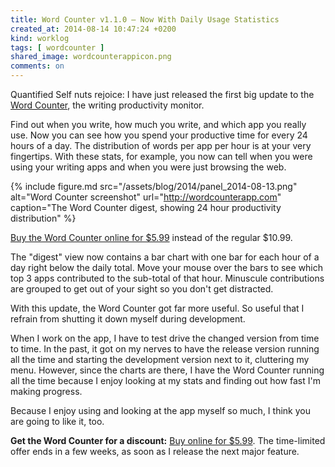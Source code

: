 ```yaml
---
title: Word Counter v1.1.0 – Now With Daily Usage Statistics
created_at: 2014-08-14 10:47:24 +0200
kind: worklog
tags: [ wordcounter ]
shared_image: wordcounterappicon.png
comments: on
---
```


Quantified Self nuts rejoice: I have just released the first big update to the [Word Counter][wc], the writing productivity monitor.

Find out when you write, how much you write, and which app you really use. Now you can see how you spend your productive time for every 24 hours of a day. The distribution of words per app per hour is at your very fingertips. With these stats, for example, you now can tell when you were using your writing apps and when you were just browsing the web.

{% include figure.md src="/assets/blog/2014/panel_2014-08-13.png" alt="Word Counter screenshot" url="http://wordcounterapp.com" caption="The Word Counter digest, showing 24 hour productivity distribution" %}

[Buy the Word Counter online for $5.99](https://sites.fastspring.com/christiantietze/instant/wordcounter?source=ctde) instead of the regular $10.99.

The "digest" view now contains a bar chart with one bar for each hour of a day right below the daily total. Move your mouse over the bars to see which top 3 apps contributed to the sub-total of that hour. Minuscule contributions are grouped to get out of your sight so you don't get distracted.

With this update, the Word Counter got far more useful. So useful that I refrain from shutting it down myself during development.

When I work on the app, I have to test drive the changed version from time to time. In the past, it got on my nerves to have the release version running all the time and starting the development version next to it, cluttering my menu. However, since the charts are there, I have the Word Counter running all the time because I enjoy looking at my stats and finding out how fast I'm making progress.

Because I enjoy using and looking at the app myself so much, I think you are going to like it, too.

**Get the Word Counter for a discount:** [Buy online for $5.99](https://sites.fastspring.com/christiantietze/instant/wordcounter?source=ctde). The time-limited offer ends in a few weeks, as soon as I release the next major feature.


[wc]: http://wordcounterapp.com
